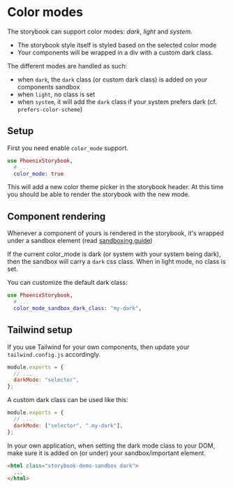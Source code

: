 # Color modes

The storybook can support color modes: _dark_, _light_ and _system_.

- The storybook style itself is styled based on the selected color mode
- Your components will be wrapped in a div with a custom dark class.

The different modes are handled as such:

- when `dark`, the `dark` class (or custom dark class) is added on your components sandbox
- when `light`, no class is set
- when `system`, it will add the `dark` class if your system prefers dark (cf. `prefers-color-scheme`)

## Setup

First you need enable `color_mode` support.

```elixir
use PhoenixStorybook,
  # ...
  color_mode: true
```

This will add a new color theme picker in the storybook header. At this time you should be able
to render the storybook with the new mode.

## Component rendering

Whenever a component of yours is rendered in the storybook, it's wrapped under a sandbox element (read [sandboxing guide](sandboxing.md))

If the current color_mode is dark (or system with your system being dark), then the sandbox will carry a `dark` css class. When in light mode, no class is set.

You can customize the default dark class:

```elixir
use PhoenixStorybook,
  # ...
  color_mode_sandbox_dark_class: "my-dark",
```

## Tailwind setup

If you use Tailwind for your own components, then update your `tailwind.config.js` accordingly.

```js
module.exports = {
  // ...
  darkMode: "selector",
};
```

A custom dark class can be used like this:

```js
module.exports = {
  // ...
  darkMode: ["selector", ".my-dark"],
};
```

In your own application, when setting the dark mode class to your DOM, make sure it is added on
(or under) your sandbox/important element.

```html
<html class="storybook-demo-sandbox dark">
  ...
</html>
```
